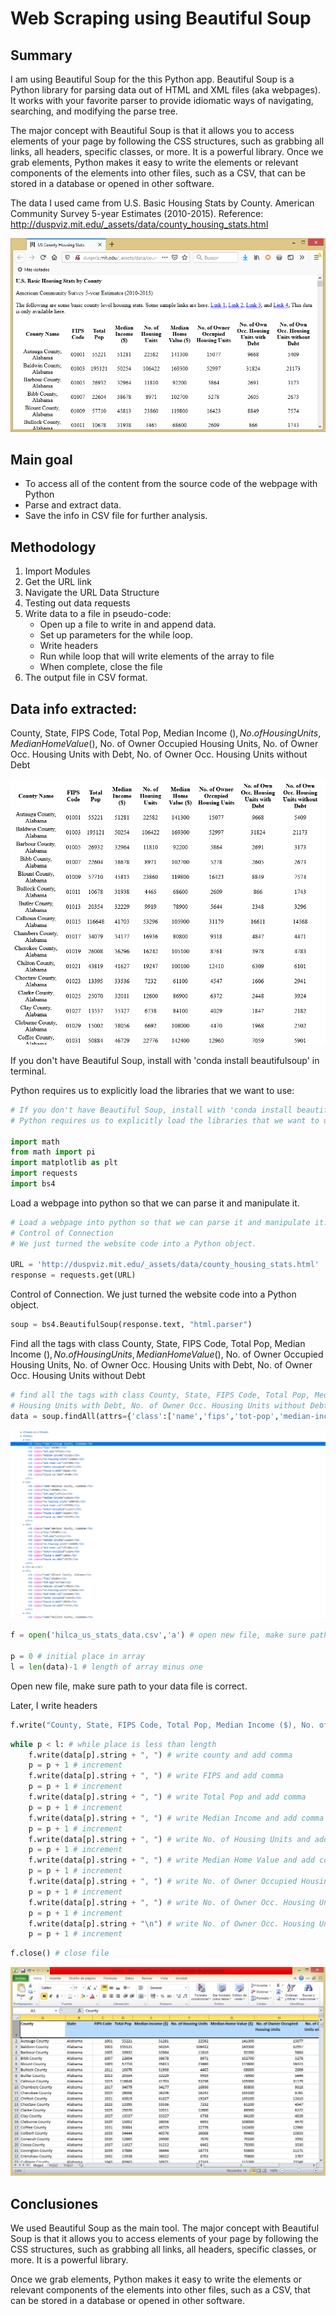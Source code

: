 # Web Scraping using Beautiful Soup

## Summary

I am using Beautiful Soup for the this Python app. Beautiful Soup is a Python library for parsing data out of HTML and XML files (aka webpages). It works with your favorite parser to provide idiomatic ways of navigating, searching, and modifying the parse tree. 

The major concept with Beautiful Soup is that it allows you to access elements of your page by following the CSS structures, such as grabbing all links, all headers, specific classes, or more. It is a powerful library. Once we grab elements, Python makes it easy to write the elements or relevant components of the elements into other files, such as a CSV, that can be stored in a database or opened in other software.

The data I used came from U.S. Basic Housing Stats by County. American Community Survey 5-year Estimates (2010-2015). Reference: http://duspviz.mit.edu/_assets/data/county_housing_stats.html

![Home Page](images/home.png)

## Main goal

+ To access all of the content from the source code of the webpage with Python
+ Parse and extract data. 
+ Save the info in CSV file for further analysis.

## Methodology

1. Import Modules
2. Get the URL link
3. Navigate the URL Data Structure
4. Testing out data requests
5. Write data to a file in pseudo-code:
    + Open up a file to write in and append data.
    + Set up parameters for the while loop. 
    + Write headers
    + Run while loop that will write elements of the array to file
    + When complete, close the file
6. The output file in CSV format.

## Data info extracted:

County, State, FIPS Code, Total Pop, Median Income ($), No. of Housing Units, Median Home Value ($), No. of Owner Occupied Housing Units, No. of Owner Occ. Housing Units with Debt, No. of Owner Occ. Housing Units without Debt


![Housing Stats by County](images/housing_stats_by_county_app.png)

If you don't have Beautiful Soup, install with 'conda install beautifulsoup' in terminal.

Python requires us to explicitly load the libraries that we want to use:


```python
# If you don't have Beautiful Soup, install with 'conda install beautifulsoup' in terminal
# Python requires us to explicitly load the libraries that we want to use:

import math
from math import pi
import matplotlib as plt
import requests
import bs4
```

Load a webpage into python so that we can parse it and manipulate it.


```python
# Load a webpage into python so that we can parse it and manipulate it.
# Control of Connection
# We just turned the website code into a Python object. 

URL = 'http://duspviz.mit.edu/_assets/data/county_housing_stats.html'
response = requests.get(URL)
```

Control of Connection. We just turned the website code into a Python object. 


```python
soup = bs4.BeautifulSoup(response.text, "html.parser")
```

Find all the tags with class County, State, FIPS Code, Total Pop, Median Income ($), No. of Housing Units, Median Home Value ($), No. of Owner Occupied Housing Units, No. of Owner Occ. Housing Units with Debt, No. of Owner Occ. Housing Units without Debt


```python
# find all the tags with class County, State, FIPS Code, Total Pop, Median Income ($), No. of Housing Units, Median Home Value ($), No. of Owner Occupied Housing Units, No. of Owner Occ. 
# Housing Units with Debt, No. of Owner Occ. Housing Units without Debt
data = soup.findAll(attrs={'class':['name','fips','tot-pop','median-income','no-housing-units','med-home-val','owner-occupied','house-w-debt','house-wo-debt']})
```

![Source Code HTML](images/code.png)


```python
f = open('hilca_us_stats_data.csv','a') # open new file, make sure path to your data file is correct

p = 0 # initial place in array
l = len(data)-1 # length of array minus one
```

Open new file, make sure path to your data file is correct.

Later, I write headers


```python
f.write("County, State, FIPS Code, Total Pop, Median Income ($), No. of Housing Units, Median Home Value ($), No. of Owner Occupied Housing Units, No. of Owner Occ. Housing Units with Debt, No. of Owner Occ. Housing Units without Debt\n") #write headers
```


```python
while p < l: # while place is less than length
    f.write(data[p].string + ", ") # write county and add comma
    p = p + 1 # increment
    f.write(data[p].string + ", ") # write FIPS and add comma
    p = p + 1 # increment
    f.write(data[p].string + ", ") # write Total Pop and add comma
    p = p + 1 # increment
    f.write(data[p].string + ", ") # write Median Income and add comma
    p = p + 1 # increment
    f.write(data[p].string + ", ") # write No. of Housing Units and add comma
    p = p + 1 # increment
    f.write(data[p].string + ", ") # write Median Home Value and add comma
    p = p + 1 # increment
    f.write(data[p].string + ", ") # write No. of Owner Occupied Housing Units and add comma
    p = p + 1 # increment
    f.write(data[p].string + ", ") # write No. of Owner Occ. Housing Units with Debt and add comma
    p = p + 1 # increment
    f.write(data[p].string + "\n") # write No. of Owner Occ. Housing Units without Debt and line break
    p = p + 1 # increment
```


```python
f.close() # close file
```

![cvs data](images/cvs.png)

## Conclusiones

We used Beautiful Soup as the main tool. The major concept with Beautiful Soup is that it allows you to access elements of your page by following the CSS structures, such as grabbing all links, all headers, specific classes, or more. It is a powerful library.

 Once we grab elements, Python makes it easy to write the elements or relevant components of the elements into other files, such as a CSV, that can be stored in a database or opened in other software.
